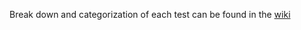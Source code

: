Break down and categorization of each test can be found in the [wiki](https://github.com/icgc-argo/seq-tools/wiki)
